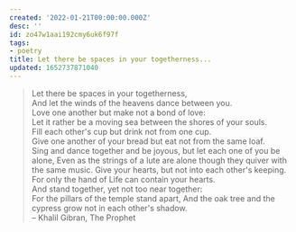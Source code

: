 ```yaml
---
created: '2022-01-21T00:00:00.000Z'
desc: ''
id: zo47w1aai192cmy6uk6f97f
tags:
- poetry
title: Let there be spaces in your togetherness...
updated: 1652737871040
---
```

   
> Let there be spaces in your togetherness,   
> And let the winds of the heavens dance between you.   
> Love one another but make not a bond of love:   
> Let it rather be a moving sea between the shores of your souls.   
> Fill each other's cup but drink not from one cup.   
> Give one another of your bread but eat not from the same loaf.   
> Sing and dance together and be joyous, but let each one of you be alone, Even as the strings of a lute are alone though they quiver with the same music. Give your hearts, but not into each other's keeping.   
> For only the hand of Life can contain your hearts.   
> And stand together, yet not too near together:   
> For the pillars of the temple stand apart, And the oak tree and the cypress grow not in each other's shadow.   
> – Khalil Gibran, The Prophet